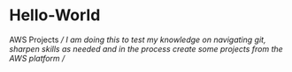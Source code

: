 # Hello-World
AWS Projects
*/ I am doing this to test my knowledge on navigating git, sharpen skills as needed and in the process create some projects from the AWS platform /*
